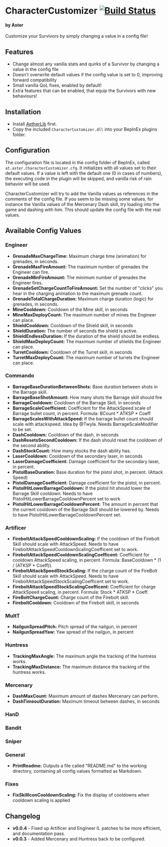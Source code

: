 # CharacterCustomizer [![Build Status](https://travis-ci.com/AsterAether/CharacterCustomizer.svg?branch=master)](https://travis-ci.com/AsterAether/CharacterCustomizer)
#### by Aster
Customize your Survivors by simply changing a value in a config file!

## Features

* Change almost any vanilla stats and quirks of a Survivor by changing a
  value in the config file
* Doesn't overwrite default values if the config value is set to 0,
  improving forward compatibility
* Small vanilla QoL fixes, enabled by default!
* Extra features that can be enabled, that equip the Survivors with new
  behaviours!

## Installation

* Install
  [AetherLib](https://thunderstore.io/package/AsterAether/AetherLib/)
  first.
* Copy the included `CharacterCustomizer.dll` into your BepInEx plugins
  folder.

## Configuration

The configuration file is located in the config folder of BepInEx,
called `at.aster.CharacterCustomizer.cfg`. It initializes with all
values set to their default values. If a value is left with the default
one (0 in cases of numbers), the executing code in the plugin will be
skipped, and vanilla risk of rain behavior will be used.

CharacterCustomizer will try to add the Vanilla values as references in
the comments of the config file. If you seem to be missing some values,
for instance the Vanilla values of the Mercenary Dash skill, try loading
into the game and dashing with him. This should update the config file
with the real values.


## Available Config Values

### Engineer
* **GrenadeMaxChargeTime:** Maximum charge time (animation) for grenades, in seconds.
* **GrenadeMaxFireAmount:** The maximum number of grenades the Engineer can fire.
* **GrenadeMinFireAmount:** The minimum number of grenades the Engineer fires.
* **GrenadeSetChargeCountToFireAmount:** Set the number of "clicks" you hear in the charging animation to the maximum grenade count.
* **GrenadeTotalChargeDuration:** Maximum charge duration (logic) for grenades, in seconds.
* **MineCooldown:** Cooldown of the Mine skill, in seconds
* **MineMaxDeployCount:** The maximum number of mines the Engineer can place.
* **ShieldCooldown:** Cooldown of the Shield skill, in seconds
* **ShieldDuration:** The number of seconds the shield is active.
* **ShieldEndlessDuration:** If the duration of the shield should be endless.
* **ShieldMaxDeployCount:** The maximum number of shields the Engineer can place.
* **TurretCooldown:** Cooldown of the Turret skill, in seconds
* **TurretMaxDeployCount:** The maximum number of turrets the Engineer can place.
### Commando
* **BarrageBaseDurationBetweenShots:** Base duration between shots in the Barrage skill.
* **BarrageBaseShotAmount:** How many shots the Barrage skill should fire
* **BarrageCooldown:** Cooldown of the Barrage Skill, in seconds
* **BarrageScaleCoefficient:** Coefficient for the AttackSpeed scale of Barrage bullet count, in percent. Formula: BCount * ATKSP * Coeff
* **BarrageScalesWithAttackSpeed:** If the barrage bullet count should scale with attackspeed. Idea by @Twyla. Needs BarrageScaleModifier to be set.
* **DashCooldown:** Cooldown of the dash, in seconds
* **DashResetsSecondCooldown:** If the dash should reset the cooldown of the second ability.
* **DashStockCount:** How many stocks the dash ability has.
* **LaserCooldown:** Cooldown of the secondary laser, in seconds
* **LaserDamageCoefficient:** Damage coefficient for the secondary laser, in percent.
* **PistolBaseDuration:** Base duration for the pistol shot, in percent. (Attack Speed)
* **PistolDamageCoefficient:** Damage coefficient for the pistol, in percent.
* **PistolHitLowerBarrageCooldown:** If the pistol hit should lower the Barrage Skill cooldown. Needs to have PistolHitLowerBarrageCooldownPercent set to work
* **PistolHitLowerBarrageCooldownPercent:** The amount in percent that the current cooldown of the Barrage Skill should be lowered by. Needs to have PistolHitLowerBarrageCooldownPercent set.
### Artificer
* **FireboltAttackSpeedCooldownScaling:** If the cooldown of the Firebolt Skill should scale with AttackSpeed. Needs to have FireboltAttackSpeedCooldownScalingCoefficent set to work.
* **FireboltAttackSpeedCooldownScalingCoefficent:** Coefficient for cooldown AttackSpeed scaling, in percent. Formula: BaseCooldown * (1 / (ATKSP * Coeff)).
* **FireboltAttackSpeedStockScaling:** If the charge count of the FireBolt Skill should scale with AttackSpeed. Needs to have FireboltAttackSpeedStockScalingCoefficent set to work.
* **FireboltAttackSpeedStockScalingCoefficent:** Coefficient for charge AttackSpeed scaling, in percent. Formula: Stock * ATKSP * Coeff.
* **FireBoltChargeCount:** Charge count of the Firebolt skill.
* **FireboltCooldown:** Cooldown of the Firebolt skill, in seconds
### MultT
* **NailgunSpreadPitch:** Pitch spread of the nailgun, in percent
* **NailgunSpreadYaw:** Yaw spread of the nailgun, in percent
### Huntress
* **TrackingMaxAngle:** The maximum angle the tracking of the huntress works.
* **TrackingMaxDistance:** The maximum distance the tracking of the huntress works.
### Mercenary
* **DashMaxCount:** Maximum amount of dashes Mercenary can perform.
* **DashTimeoutDuration:** Maximum timeout between dashes, in seconds
### HanD
### Bandit
### Sniper
### General
* **PrintReadme:** Outputs a file called "README.md" to the working directory, containing all config values formatted as Markdown.
### Fixes
* **FixSkillIconCooldownScaling:** Fix the display of cooldowns when cooldown scaling is applied



## Changelog

* **v0.0.4** - Fixed up Artificer and Engineer IL patches to be more
  efficient, and documentation pass.
* **v0.0.3** - Added Mercenary and Huntress back to be configured.